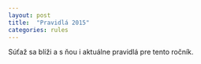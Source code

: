 ```yaml
---
layout: post
title:  "Pravidlá 2015"
categories: rules
---
```

Súťaž sa blíži a s ňou i aktuálne pravidlá pre tento ročník.
